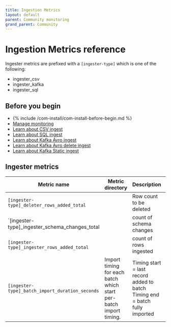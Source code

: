 ```yaml
---
title: Ingestion Metrics
layout: default
parent: Community monitoring
grand_parent: Community
---
```


# Ingestion Metrics reference

Ingester metrics are prefixed with a `[ingester-type]` which is one of the following:
* ingester_csv
* ingester_kafka
* ingester_sql

## Before you begin

* {% include /com-install/com-install-before-begin.md %}
* [Manage monitoring](/docs/community/com-monitoring/com-monitoring-home)
* [Learn about CSV ingest](/docs/community/com-ingest/com-ingest-source-csv)
* [Learn about SQL ingest](/docs/community/com-ingest/com-ingest-source-sql)
* [Learn about Kafka Avro ingest](/docs/community/com-ingest/com-ingest-source-kafka-avro)
* [Learn about Kafka Avro delete ingest](/docs/community/com-ingest/com-ingest-kafka-avro-delete)
* [Learn about Kafka Static ingest](/docs/community/com-ingest/com-ingest-kafka-static-schema)

## Ingester metrics

| Metric name | Metric directory | Description | Additional information |
|---|---|---|---|
| `[ingester-type]_deleter_rows_added_total` |  | Row count to be deleted | (labels: type={packed-bool,set,mutex,bool,int,decimal}) |
| `[ingester-type]_ingester_schema_changes_total |  | count of schema changes |  |
| `[ingester-type]_ingester_rows_added_total`|  | count of rows ingested |  |
| `[ingester-type]_batch_import_duration_seconds` | Import timing for each batch which start per-batch import timing. | Timing start = last record added to batch<br/>Timing end = batch fully imported |
